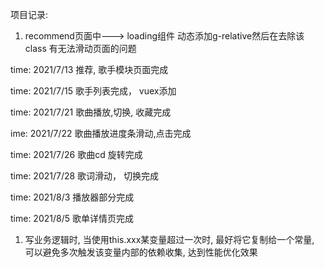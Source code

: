 项目记录:

1. recommend页面中---> loading组件 动态添加g-relative然后在去除该class 有无法滑动页面的问题

time: 2021/7/13
推荐, 歌手模块页面完成

time: 2021/7/15
歌手列表完成， vuex添加

time: 2021/7/21
歌曲播放,切换, 收藏完成


ime: 2021/7/22
歌曲播放进度条滑动,点击完成

time: 2021/7/26
歌曲cd 旋转完成

time: 2021/7/28
歌词滑动， 切换完成

time: 2021/8/3
播放器部分完成

time: 2021/8/5
歌单详情页完成

1. 写业务逻辑时, 当使用this.xxx某变量超过一次时, 最好将它复制给一个常量, 可以避免多次触发该变量内部的依赖收集, 达到性能优化效果